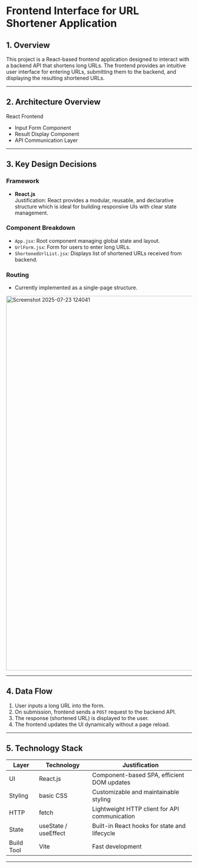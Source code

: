 # Frontend Interface for URL Shortener Application

## 1. Overview

This project is a React-based frontend application designed to interact with a backend API that shortens long URLs. The frontend provides an intuitive user interface for entering URLs, submitting them to the backend, and displaying the resulting shortened URLs.

---

## 2. Architecture Overview


React Frontend
- Input Form Component
- Result Display Component
- API Communication Layer

---

## 3. Key Design Decisions

### Framework

- **React.js**  
  Justification: React provides a modular, reusable, and declarative structure which is ideal for building responsive UIs with clear state management.

### Component Breakdown

- `App.jsx`: Root component managing global state and layout.
- `UrlForm.jsx`: Form for users to enter long URLs.
- `ShortenedUrlList.jsx`: Displays list of shortened URLs received from backend.

### Routing
- Currently implemented as a single-page structure.

<img width="1874" height="1017" alt="Screenshot 2025-07-23 124041" src="https://github.com/user-attachments/assets/b31f10b1-053b-4788-9a86-f6fbce88e98b" />

---

## 4. Data Flow

1. User inputs a long URL into the form.
2. On submission, frontend sends a `POST` request to the backend API.
3. The response (shortened URL) is displayed to the user.
4. The frontend updates the UI dynamically without a page reload.

---

## 5. Technology Stack

| Layer     | Technology         | Justification                                      |
|-----------|--------------------|----------------------------------------------------|
| UI        | React.js           | Component-based SPA, efficient DOM updates         |
| Styling   | basic CSS          | Customizable and maintainable styling              |
| HTTP      | fetch              | Lightweight HTTP client for API communication      |
| State     | useState / useEffect | Built-in React hooks for state and lifecycle     |
| Build Tool| Vite               | Fast development                                   |

---
